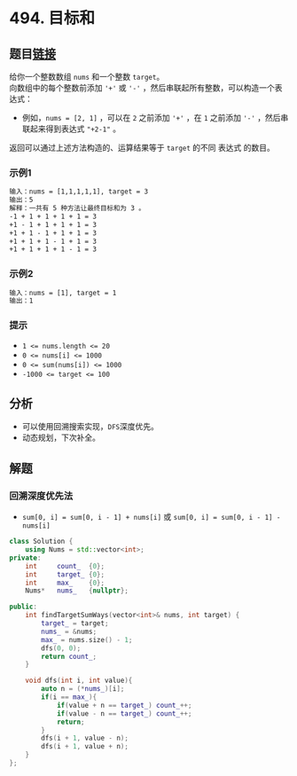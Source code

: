 # 494. 目标和

## 题目[链接](https://leetcode-cn.com/problems/target-sum/)

给你一个整数数组 `nums` 和一个整数 `target`。  
向数组中的每个整数前添加 `'+'` 或 `'-'` ，然后串联起所有整数，可以构造一个表达式：

* 例如，`nums = [2, 1]` ，可以在 `2` 之前添加 `'+'` ，在 `1` 之前添加 `'-'` ，然后串联起来得到表达式 `"+2-1"` 。

返回可以通过上述方法构造的、运算结果等于 `target` 的不同 表达式 的数目。
  
### 示例1

```txt
输入：nums = [1,1,1,1,1], target = 3
输出：5
解释：一共有 5 种方法让最终目标和为 3 。
-1 + 1 + 1 + 1 + 1 = 3
+1 - 1 + 1 + 1 + 1 = 3
+1 + 1 - 1 + 1 + 1 = 3
+1 + 1 + 1 - 1 + 1 = 3
+1 + 1 + 1 + 1 - 1 = 3
```

### 示例2

```txt
输入：nums = [1], target = 1
输出：1
```

### 提示

* `1 <= nums.length <= 20`
* `0 <= nums[i] <= 1000`
* `0 <= sum(nums[i]) <= 1000`
* `-1000 <= target <= 100`

## 分析

* 可以使用回溯搜索实现，`DFS`深度优先。
* 动态规划，下次补全。

## 解题

### 回溯深度优先法

* `sum[0, i] = sum[0, i - 1] + nums[i]` 或 `sum[0, i] = sum[0, i - 1] - nums[i]`

```cpp
class Solution {
    using Nums = std::vector<int>;
private:
    int     count_  {0};
    int     target_ {0};
    int     max_    {0};
    Nums*   nums_   {nullptr};

public:
    int findTargetSumWays(vector<int>& nums, int target) {
        target_ = target;
        nums_ = &nums;
        max_ = nums.size() - 1;
        dfs(0, 0);
        return count_;
    }

    void dfs(int i, int value){
        auto n = (*nums_)[i];
        if(i == max_){
            if(value + n == target_) count_++;
            if(value - n == target_) count_++;
            return;
        }
        dfs(i + 1, value - n);
        dfs(i + 1, value + n);
    }
};

```
